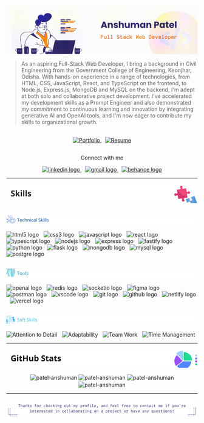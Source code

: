 ![Anshuman Patel -- Full Stack Web Developer!](/images/github_banner.gif "Anshuman Patel -- Full Stack Web Developer")

> As an aspiring Full-Stack Web Developer, I bring a background in Civil Engineering from the Government College of Engineering, Keonjhar, Odisha. With hands-on experience in a range of technologies, from HTML, CSS, JavaScript, React, and TypeScript on the frontend, to Node.js, Express.js, MongoDB and MySQL on the backend, I'm adept at both solo and collaborative project development. I've accelerated my development skills as a Prompt Engineer and also demonstrated my commitment to continuous learning and innovation by integrating generative AI and OpenAI tools, and I'm now eager to contribute my skills to organizational growth.

<br clear="both">

<div align="center">
  <a href="https://drive.google.com/file/d/1klkZIhWPlNhSPiF2gR4YOyKMtD48l8uq/view?usp=sharing" target="_blank">
    <img src="https://img.shields.io/static/v1?message=Resume&label=My&color=319676&logoColor=white&labelColor=333&style=for-the-badge" height="40" alt="Portfolio"  />
  </a>
  <img width="5" />
  <a href="https://patel-anshuman.github.io/" target="_blank">
    <img src="https://img.shields.io/static/v1?message=Portfolio&label=My&color=de2844&logoColor=white&labelColor=333&style=for-the-badge" height="40" alt="Resume"  />
  </a>
</div>

##
<p align="center">Connect with me</p>
<div align="center">
  <a href="https://www.linkedin.com/in/patel-anshuman" target="_blank">
    <img src="https://img.shields.io/static/v1?message=LinkedIn&logo=linkedin&label=&color=0077B5&logoColor=white&labelColor=&style=for-the-badge" height="30" alt="linkedin logo" borderRadius="20px" />
  </a>
  <img width="5" />
  <a href="mailto:patelanshuman6@gmail.com" target="_blank">
    <img src="https://img.shields.io/static/v1?message=Gmail&logo=gmail&label=&color=D14836&logoColor=white&labelColor=&style=for-the-badge" height="30" alt="gmail logo"  />
  </a>
  <img width="5" />
  <a href="https://www.behance.net/patel-anshuman" target="_blank">
    <img src="https://img.shields.io/static/v1?message=Behance&logo=behance&label=&color=1769ff&logoColor=white&labelColor=&style=for-the-badge" height="30" alt="behance logo"  />
  </a>
</div>

***
![Skills!](/images/heading_skills.png "Skills") 

##
![Technical skills!](/images/sh_tech.png "Technical Skills")
<div align="left">
  <img src="https://img.shields.io/badge/HTML5-E34F26?logo=html5&logoColor=white&style=for-the-badge" height="30" alt="html5 logo" />
  <img width="5" />
  <img src="https://img.shields.io/badge/CSS3-1572B6?logo=css3&logoColor=white&style=for-the-badge" height="30" alt="css3 logo" />
  <img width="5" />
  <img src="https://img.shields.io/badge/JavaScript-F7DF1E?logo=javascript&logoColor=black&style=for-the-badge" height="30" alt="javascript logo" />
  <img width="5" />
  <img src="https://img.shields.io/badge/React-61DAFB?logo=react&logoColor=black&style=for-the-badge" height="30" alt="react logo" />
  <img width="5" />
  <img src="https://img.shields.io/badge/TypeScript-3178C6?logo=typescript&logoColor=white&style=for-the-badge" height="30" alt="typescript logo" />
  <img width="5" />
  <img src="https://img.shields.io/badge/Node.js-339933?logo=nodedotjs&logoColor=white&style=for-the-badge" height="30" alt="nodejs logo" />
  <img width="5" />
  <img src="https://img.shields.io/badge/Express-000000?logo=express&logoColor=white&style=for-the-badge" height="30" alt="express logo" />
  <img width="5" />
  <img src="https://img.shields.io/badge/Fastify-000000?logo=fastify&logoColor=white&style=for-the-badge" height="30" alt="fastify logo" />
  <img width="5" />
  <img src="https://img.shields.io/badge/Python-FBD02D?logo=python&logoColor=white&style=for-the-badge" height="30" alt="python logo" />
  <img width="5" />
  <img src="https://img.shields.io/badge/Flask-000000?logo=flask&logoColor=white&style=for-the-badge" height="30" alt="flask logo" />
  <img width="5" />
  <img src="https://img.shields.io/badge/MongoDB-47A248?logo=mongodb&logoColor=white&style=for-the-badge" height="30" alt="mongodb logo" />
  <img width="5" />
  <img src="https://img.shields.io/badge/MySQL-4479A1?logo=mysql&logoColor=white&style=for-the-badge" height="30" alt="mysql logo" />
  <img width="5" />
  <img src="https://img.shields.io/badge/PostgreSQL-4479A1?logo=postgre&logoColor=white&style=for-the-badge" height="30" alt="postgre logo" />
  <img width="5" />
</div>

##
![Tools!](/images/sh_tools.png "Tools")
<div align="left">
  <img src="https://img.shields.io/badge/OpenAI-010101?logo=openai&logoColor=white&style=for-the-badge" height="30" alt="openai logo" />
  <img width="5" />
  <img src="https://img.shields.io/badge/Redis-DC382D?logo=redis&logoColor=white&style=for-the-badge" height="30" alt="redis logo" />
  <img width="5" />
  <img src="https://img.shields.io/badge/Socket.io-010101?logo=socketdotio&logoColor=white&style=for-the-badge" height="30" alt="socketio logo" />
  <img width="5" />
  <img src="https://img.shields.io/badge/Figma-A259FF?logo=figma&logoColor=white&style=for-the-badge" height="30" alt="figma logo" />
  <img width="5" />
  <img src="https://img.shields.io/badge/Postman-FF6C37?logo=postman&logoColor=black&style=for-the-badge" height="30" alt="postman logo" />
  <img width="5" />
  <img src="https://img.shields.io/badge/Visual Studio Code-007ACC?logo=visualstudiocode&logoColor=white&style=for-the-badge" height="30" alt="vscode logo" />
  <img width="5" />
  <img src="https://img.shields.io/badge/Git-F05032?logo=git&logoColor=white&style=for-the-badge" height="30" alt="git logo" />
  <img width="5" />
  <img src="https://img.shields.io/badge/GitHub-181717?logo=github&logoColor=white&style=for-the-badge" height="30" alt="github logo" />
  <img width="5" />
  <img src="https://img.shields.io/badge/Netlify-00C7B7?logo=netlify&logoColor=black&style=for-the-badge" height="30" alt="netlify logo" />
  <img width="5" />
  <img src="https://img.shields.io/badge/Vercel-000000?logo=vercel&logoColor=white&style=for-the-badge" height="30" alt="vercel logo" />
</div>

##
![Soft skills!](/images/sh_soft.png "Soft Skills")
<div align="left">
  <img src="https://img.shields.io/badge/Attention to Detail-004080?&logoColor=white&style=for-the-badge" height="30" alt="Attention to Detail" />
  <img width="5" />
  <img src="https://img.shields.io/badge/Adaptability-669966?logoColor=white&style=for-the-badge" height="30" alt="Adaptability" />
  <img width="5" />
  <img src="https://img.shields.io/badge/Team Work-3399FF?logoColor=white&style=for-the-badge" height="30" alt="Team Work" />
  <img width="5" />
  <img src="https://img.shields.io/badge/Time Management-FFA500?logoColor=black&style=for-the-badge" height="30" alt="Time Management" />
</div>

***
![GitHub Statistics!](/images/heading_github.png "GitHub") 
  
<div align="center">
  
  <img src="https://github-readme-stats.vercel.app/api?username=patel-anshuman&show_icons=true&locale=en" alt="patel-anshuman" style="height: 200px;" />
  
  <img src="https://github-readme-stats.vercel.app/api/top-langs?username=patel-anshuman&show_icons=true&locale=en&layout=donut" alt="patel-anshuman" style="height: 200px;" />

  <img src="https://github-readme-streak-stats.herokuapp.com/?user=patel-anshuman" alt="patel-anshuman" style="height: 200px;" />

  <img src="https://github-profile-trophy.vercel.app/?username=patel-anshuman" alt="patel-anshuman" align="center" />
</div>

***
![Thanks for checking out my profile, and feel free to contact me if you're interested in collaborating on a project or have any questions!!](/images/github_footer.png "GitHub Footer")
